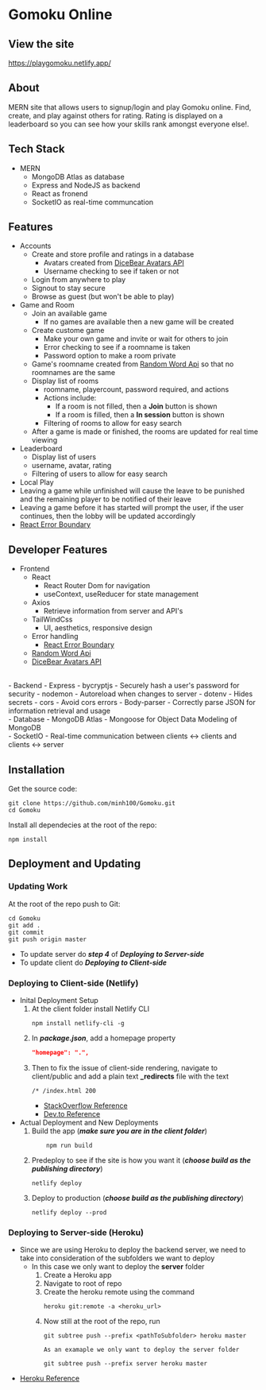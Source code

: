 # Gomoku Online

## View the site
https://playgomoku.netlify.app/

## About
MERN site that allows users to signup/login and play Gomoku online. Find, create, and play against others for rating. Rating is displayed on a leaderboard so you can see how your skills rank amongst everyone else!.

## Tech Stack
- MERN
    - MongoDB Atlas as database
    - Express and NodeJS as backend
    - React as fronend
    - SocketIO as real-time communcation

## Features

- Accounts
    - Create and store profile and ratings in a database
        - Avatars created from [DiceBear Avatars API](https://avatars.dicebear.com/)
        - Username checking to see if taken or not
    - Login from anywhere to play
    - Signout to stay secure
    - Browse as guest (but won't be able to play)
- Game and Room
    - Join an available game
        - If no games are available then a new game will be created
    - Create custome game
        - Make your own game and invite or wait for others to join
        - Error checking to see if a roomname is taken
        - Password option to make a room private
    - Game's roomname created from [Random Word Api](https://random-word-api.herokuapp.com) so that no roomnames are the same
    - Display list of rooms
        - roomname, playercount, password required, and actions
        - Actions include:
            - If a room is not filled, then a **Join** button is shown
            - If a room is filled, then a **In session** button is shown
        - Filtering of rooms to allow for easy search
    - After a game is made or finished, the rooms are updated for real time viewing
- Leaderboard
    - Display list of users
    - username, avatar, rating
    - Filtering of users to allow for easy search
- Local Play
- Leaving a game while unfinished will cause the leave to be punished and the remaining player to be notified of their leave
- Leaving a game before it has started will prompt the user, if the user continues, then the lobby will be updated accordingly
- [React Error Boundary](https://github.com/bvaughn/react-error-boundary#readme)

## Developer Features

- Frontend
    - React
        - React Router Dom for navigation
        - useContext, useReducer for state management
    - Axios 
        - Retrieve information from server and API's
    - TailWindCss
        - UI, aesthetics, responsive design
    - Error handling
        - [React Error Boundary](https://github.com/bvaughn/react-error-boundary#readme)
    - [Random Word Api](https://random-word-api.herokuapp.com)
    - [DiceBear Avatars API](https://avatars.dicebear.com/)
<br/>
- Backend
    - Express
    - bycryptjs
        - Securely hash a user's password for security
    - nodemon
        - Autoreload when changes to server
    - dotenv
        - Hides secrets
    - cors
        - Avoid cors errors
    - Body-parser
        - Correctly parse JSON for information retrieval and usage
<br/>
- Database
    - MongoDB Atlas
        - Mongoose for Object Data Modeling of MongoDB
<br/>
- SocketIO
    - Real-time communication between clients <-> clients and clients <-> server

## Installation

Get the source code:

```shell
git clone https://github.com/minh100/Gomoku.git
cd Gomoku
```

Install all dependecies at the root of the repo:

```shell
npm install
```

## Deployment and Updating

### Updating Work

At the root of the repo push to Git:
```git
cd Gomoku
git add .
git commit
git push origin master
```

- To update server do **_step 4_** of **_Deploying to Server-side_**<br/>
- To update client do **_Deploying to Client-side_**


### Deploying to Client-side (Netlify)

- Inital Deployment Setup
    1. At the client folder install Netlify CLI
        ```shell
        npm install netlify-cli -g
        ```
    2. In **_package.json_**, add a homepage property
        ```json
        "homepage": ".",
        ```
    3. Then to fix the issue of client-side rendering, navigate to client/public and add a plain text **_redirects** file with the text
        ```text
        /* /index.html 200
        ```
        - [StackOverflow Reference](https://stackoverflow.com/questions/55568697/blank-page-after-running-build-on-create-react-app)
        - [Dev.to Reference](https://dev.to/chrisotto/netlify-client-side-routing-2iff)
- Actual Deployment and New Deployments
    1. Build the app (**_make sure you are in the client folder_**)
        ```shell
            npm run build
        ```
    2. Predeploy to see if the site is how you want it (**_choose build as the publishing directory_**)
        ```shell
        netlify deploy
        ```
    3. Deploy to production (**_choose build as the publishing directory_**)
        ```shell
        netlify deploy --prod
        ```


### Deploying to Server-side (Heroku)

- Since we are using Heroku to deploy the backend server, we need to take into consideration of the subfolders we want to deploy
    - In this case we only want to deploy the **server** folder
        1. Create a Heroku app
        2. Navigate to root of repo
        3. Create the heroku remote using the command
            ```terminal
            heroku git:remote -a <heroku_url>
            ```
        4. Now still at the root of the repo, run
            ```shell
            git subtree push --prefix <pathToSubfolder> heroku master
            ```
            ```shell
            As an examaple we only want to deploy the server folder
            ```
            ```shell
            git subtree push --prefix server heroku master
            ```
- [Heroku Reference](https://jtway.co/deploying-subdirectory-projects-to-heroku-f31ed65f3f2)<br/>

